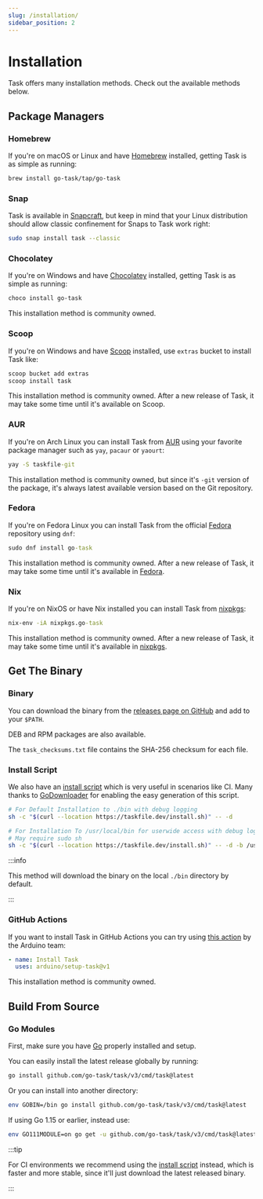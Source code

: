 ```yaml
---
slug: /installation/
sidebar_position: 2
---
```


# Installation

Task offers many installation methods. Check out the available methods below.

## Package Managers

### **Homebrew**

If you're on macOS or Linux and have [Homebrew][homebrew] installed, getting
Task is as simple as running:

```bash
brew install go-task/tap/go-task
```

### **Snap**

Task is available in [Snapcraft][snapcraft], but keep in mind that your
Linux distribution should allow classic confinement for Snaps to Task work
right:

```bash
sudo snap install task --classic
```

### **Chocolatey**

If you're on Windows and have [Chocolatey][choco] installed, getting
Task is as simple as running:

```bash
choco install go-task
```

This installation method is community owned.


### **Scoop**

If you're on Windows and have [Scoop][scoop] installed, use `extras` bucket
to install Task like:

```cmd
scoop bucket add extras
scoop install task
```

This installation method is community owned. After a new release of Task, it
may take some time until it's available on Scoop.

### **AUR**

If you're on Arch Linux you can install Task from
[AUR](https://aur.archlinux.org/packages/taskfile-git) using your favorite
package manager such as `yay`, `pacaur` or `yaourt`:

```cmd
yay -S taskfile-git
```

This installation method is community owned, but since it's `-git` version of
the package, it's always latest available version based on the Git repository.

### **Fedora**

If you're on Fedora Linux you can install Task from the official 
[Fedora](https://packages.fedoraproject.org/pkgs/golang-github-task/go-task/) repository using `dnf`:

```cmd
sudo dnf install go-task
```

This installation method is community owned. After a new release of Task, it
may take some time until it's available in [Fedora](https://packages.fedoraproject.org/pkgs/golang-github-task/go-task/).

### **Nix**

If you're on NixOS or have Nix installed
you can install Task from [nixpkgs](https://github.com/NixOS/nixpkgs):

```cmd
nix-env -iA nixpkgs.go-task
```

This installation method is community owned. After a new release of Task, it
may take some time until it's available in [nixpkgs](https://github.com/NixOS/nixpkgs).

## Get The Binary

### **Binary**

You can download the binary from the [releases page on GitHub][releases] and
add to your `$PATH`.

DEB and RPM packages are also available.

The `task_checksums.txt` file contains the SHA-256 checksum for each file.

### **Install Script**

We also have an [install script][installscript] which is very useful in
scenarios like CI. Many thanks to [GoDownloader][godownloader] for enabling the
easy generation of this script.

```bash
# For Default Installation to ./bin with debug logging
sh -c "$(curl --location https://taskfile.dev/install.sh)" -- -d

# For Installation To /usr/local/bin for userwide access with debug logging
# May require sudo sh
sh -c "$(curl --location https://taskfile.dev/install.sh)" -- -d -b /usr/local/bin

```

:::info

This method will download the binary on the local `./bin` directory by default.

:::

### **GitHub Actions**

If you want to install Task in GitHub Actions you can try using
[this action](https://github.com/arduino/setup-task)
by the Arduino team:

```yaml
- name: Install Task
  uses: arduino/setup-task@v1
```

This installation method is community owned.

## Build From Source

### **Go Modules**

First, make sure you have [Go][go] properly installed and setup.

You can easily install the latest release globally by running:

```bash
go install github.com/go-task/task/v3/cmd/task@latest
```

Or you can install into another directory:

```bash
env GOBIN=/bin go install github.com/go-task/task/v3/cmd/task@latest
```

If using Go 1.15 or earlier, instead use:

```bash
env GO111MODULE=on go get -u github.com/go-task/task/v3/cmd/task@latest
```

:::tip

For CI environments we recommend using the [install script](#get-the-binary)
instead, which is faster and more stable, since it'll just download the latest
released binary.

:::

[go]: https://golang.org/
[snapcraft]: https://snapcraft.io/task
[homebrew]: https://brew.sh/
[installscript]: https://github.com/go-task/task/blob/master/install-task.sh
[releases]: https://github.com/go-task/task/releases
[godownloader]: https://github.com/goreleaser/godownloader
[choco]: https://chocolatey.org/
[scoop]: https://scoop.sh/
